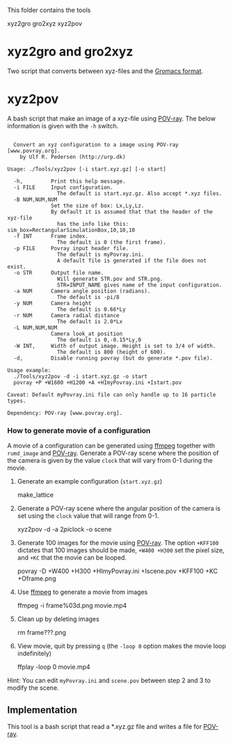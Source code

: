 This folder contains the tools

   xyz2gro
   gro2xyz
   xyz2pov

xyz2gro and gro2xyz
===========================
Two script that converts between xyz-files and the [Gromacs format](http://manual.gromacs.org/current/online/gro.html).

xyz2pov
===========================

A bash script that make an image of a xyz-file using [POV-ray](www.povray.org).
The below information is given with the `-h` switch. 

```

  Convert an xyz configuration to a image using POV-ray [www.povray.org].
    by Ulf R. Pedersen (http://urp.dk)

Usage: ./Tools/xyz2pov [-i start.xyz.gz] [-o start]

  -h,         Print this help message.
  -i FILE     Input configuration.
                The default is start.xyz.gz. Also accept *.xyz files.
  -B NUM,NUM,NUM
              Set the size of box: Lx,Ly,Lz.
              By default it is assumed that that the header of the xyz-file
                has the info like this: sim_box=RectangularSimulationBox,10,10,10
  -f INT      Frame index.
                The default is 0 (the first frame).
  -p FILE     Povray input header file.
                The default is myPovray.ini.
                A default file is generated if the file does not exist.
  -o STR      Output file name.
                Will generate STR.pov and STR.png.
                STR=INPUT_NAME gives name of the input configuration.
  -a NUM      Camera angle position (radians).
                The default is -pi/8
  -y NUM      Camera height
                The default is 0.66*Ly
  -r NUM      Camera radial distance
                The default is 2.0*Lx
  -L NUM,NUM,NUM
              Camera look_at position
                The default is 0,-0.15*Ly,0
  -W INT,     Width of output image. Height is set to 3/4 of width.
                The default is 800 (height of 600).
  -d,         Disable running povray (but do generate *.pov file).

Usage example:
  ./Tools/xyz2pov -d -i start.xyz.gz -o start
  povray +P +W1600 +H1200 +A +HImyPovray.ini +Istart.pov

Caveat: Default myPovray.ini file can only handle up to 16 particle types. 

Dependency: POV-ray [www.povray.org].
```


### How to generate movie of a configuration

A movie of a configuration can be generated using [ffmpeg](http://www.ffmpeg.org/)
together with `rumd_image` and [POV-ray](http://www.povray.org/). Generate a POV-ray
scene where the position of the camera is given by the value `clock` that will vary 
from 0-1 during the movie.

1. Generate an example configuration (`start.xyz.gz`)

    make_lattice

2. Generate a POV-ray scene where the angular position of the camera
   is set using the `clock` value that will range from 0-1.

    xyz2pov -d -a 2*pi*clock -o scene

3. Generate 100 images for the movie using [POV-ray](http://www.povray.org/). 
   The option `+KFF100` dictates that 100 images should be made,
   `+W400 +H300` set the pixel size, and `+KC` that the movie can be looped.

    povray -D +W400 +H300 +HImyPovray.ini +Iscene.pov +KFF100 +KC +Oframe.png

4. Use [ffmpeg](https://www.ffmpeg.org/) to generate a movie from images

    ffmpeg -i frame%03d.png movie.mp4

5. Clean up by deleting images

    rm frame???.png

6. View movie, quit by pressing `q` (the `-loop 0` option makes the movie loop indefinitely)

    ffplay -loop 0 movie.mp4

Hint: You can edit `myPovray.ini` and `scene.pov` between step 2 and 3 to modify the scene.

Implementation
-----------------------
This tool is a bash script that read a *.xyz.gz file
and writes a file for [POV-ray](http://www.povray.org/).


